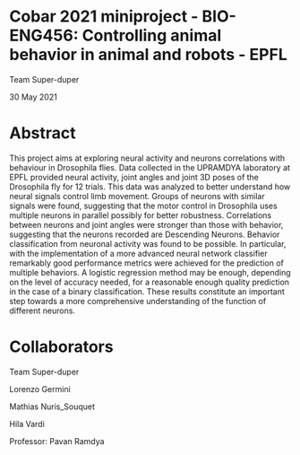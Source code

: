 # Cobar 2021 miniproject - BIO-ENG456: Controlling animal behavior in animal and robots - EPFL

Team Super-duper

30 May 2021

# Abstract
This project aims at exploring neural activity and neurons correlations with behaviour in Drosophila flies. Data collected in the UPRAMDYA laboratory at EPFL provided neural activity, joint angles and
joint 3D poses of the Drosophila fly for 12 trials. This data was analyzed to better understand how neural signals control limb movement. Groups of neurons with similar signals were found, suggesting
that the motor control in Drosophila uses multiple neurons in parallel possibly for better robustness. Correlations between neurons and joint angles were stronger than those with behavior, suggesting
that the neurons recorded are Descending Neurons. Behavior classification from neuronal activity was found to be possible. In particular, with the implementation of a more advanced neural network
classifier remarkably good performance metrics were achieved for the prediction of multiple behaviors. A logistic regression method may be enough, depending on the level of accuracy needed, for a
reasonable enough quality prediction in the case of a binary classification. These results constitute an important step towards a more comprehensive understanding of the function of different neurons.

# Collaborators
Team Super-duper

Lorenzo Germini

Mathias Nuris_Souquet

Hila Vardi

Professor: Pavan Ramdya

